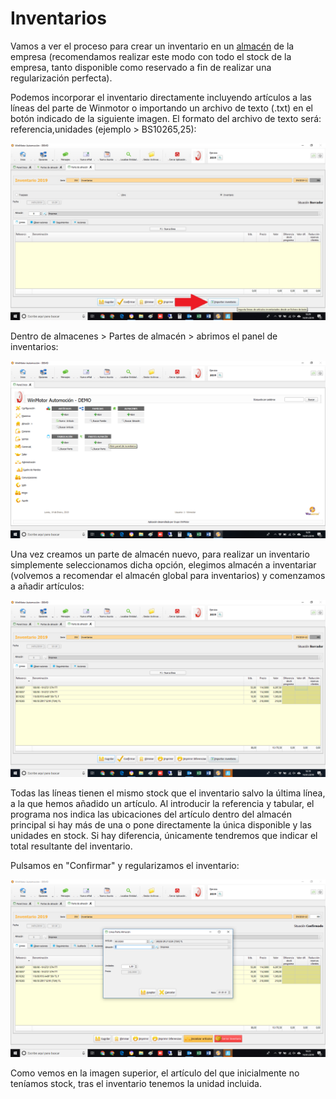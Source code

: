 # Inventarios

Vamos a ver el proceso para crear un inventario en un [almacén](../../manuales/almacenes/) de la empresa \(recomendamos realizar este modo con todo el stock de la empresa, tanto disponible como reservado a fin de realizar una regularización perfecta\).

Podemos incorporar el inventario directamente incluyendo artículos a las líneas del parte de Winmotor o importando un archivo de texto \(.txt\) en el botón indicado de la siguiente imagen. El formato del archivo de texto será: referencia,unidades \(ejemplo &gt; BS10265,25\):

![](../../.gitbook/assets/image%20%28223%29.png)

Dentro de almacenes &gt; Partes de almacén &gt; abrimos el panel de inventarios:

![](../../.gitbook/assets/image%20%288%29.png)

Una vez creamos un parte de almacén nuevo, para realizar un inventario simplemente seleccionamos dicha opción, elegimos almacén a inventariar \(volvemos a recomendar el almacén global para inventarios\) y comenzamos a añadir artículos:

![](../../.gitbook/assets/image%20%28267%29.png)

Todas las líneas tienen el mismo stock que el inventario salvo la última línea, a la que hemos añadido un artículo. Al introducir la referencia y tabular, el programa nos indica las ubicaciones del artículo dentro del almacén principal si hay más de una o pone directamente la única disponible y las unidades en stock. Si hay diferencia, únicamente tendremos que indicar el total resultante del inventario.

Pulsamos en "Confirmar" y regularizamos el inventario:

![](../../.gitbook/assets/image%20%28164%29.png)

Como vemos en la imagen superior, el artículo del que inicialmente no teníamos stock, tras el inventario tenemos la unidad incluida.

